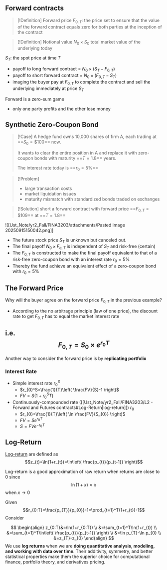 ## Forward contracts
> [!Definition] Forward price $F_{0,T}$:
> the price set to ensure that the value of the forward contract equals zero for both parties at the inception of the contract

>[!Definition] Notional value $N_{0}\times S_{0}$
> total market value of the underlying today

$S_{T}$: the spot price at time $T$
- payoff to long forward contract = $N_{0}\times(S_{T}-F_{0,T})$
- payoff to short forward contract = $N_{0}\times(F_{0,T}-S_{T})$
- imaging the buyer pay at $F_{0,T}$ to complete the contract and sell the underlying immediately at price $S_{T}$

Forward is a zero-sum game
- only one party profits and the other lose money

## Synthetic Zero-Coupon Bond
> [!Case]
> A hedge fund owns 10,000 shares of firm A, each trading at ==$S_{0}=\$100$== now.
>
> It wants to clear the entire position in A and replace it with zero-coupon bonds with maturity ==$T=1.8$== years.
> 
> The interest rate today is ==$r_{0}=5\%$==

> [!Problem]
> - large transaction costs
> - market liquidation issues
> - maturity mismatch with standardized bonds traded on exchanges

> [!Solution]
> short a forward contract with forward price ==$F_{0,T}=\$109$== at ==$T=1.8$==

![[Ust_Note/yr2_Fall/FINA3203/attachments/Pasted image 20250915150042.png]]
- The future stock price $S_{T}$ is unknown but canceled out.
- The final payoff $N_{0}\times F_{o,T}$ is independent of $S_{T}$ and risk-free (certain)
- The $F_{0,T}$ is constructed to make the final payoff equivalent to that of a risk-free zero-coupon bond with an interest rate $r_{0}=5\%$
- Thereby the fund achieve an equivalent effect of a zero-coupon bond with $r_{0}=5\%$

## The Forward Price 
Why will the buyer agree on the forward price $F_{0,T}$ in the previous example?
- According to the no arbitrage principle (law of one price), the discount rate to get $F_{0,T}$ has to equal the market interest rate

i.e.
$$F_{0,T}=S_{0}\times e^{r_{0}T}$$
---
Another way to consider the forward price is by **replicating portfolio**


### Interest Rate
- Simple interest rate $r_{0}^S$
	- $r_{0}^S=\frac{1}{T}\left( \frac{FV}{S}-1 \right)$
	- $FV=S(1+r_{0}^ST)$
- Continuously-compounded rate ([[Ust_Note/yr2_Fall/FINA3203/L2 - Forward and Futures contracts#Log-Return|log-return]]) $r_{0}$
	- $r_{0}=\frac{1}{T}\left( \ln \frac{FV}{S_{0}} \right)$
	- $FV=Se^{r_{0}T}$
	- $S=FVe^{-r_{0}T}$









## Log-Return
[Log-return](https://gregorygundersen.com/blog/2022/02/06/log-returns/) are defined as
$$z_{t}=\ln(1+r_{t})=\ln\left( \frac{p_{t}}{p_{t-1}} \right)$$

Log-return is a good approximation of raw return when returns are close to 0 since
$$\ln(1+x)\approx x$$
when $x\to 0$

Given
$$r_{0:T}=\frac{p_{T}}{p_{0}}-1=\prod_{t=1}^T(1+r_{t})-1$$
 Consider

$$
\begin{align}
z_{0:T}&=\ln(1+r_{0:T}) \\
&=\sum_{t=1}^T\ln(1+r_{t}) \\
&=\sum_{t=1}^T\ln\left( \frac{p_{t}}{p_{t-1}} \right) \\
&=\ln p_{T}-\ln p_{0} \\
&=z_{T}-z_{0}
\end{align}
$$
We use **log returns** when we are **doing quantitative analysis, modeling, and working with data over time**. Their additivity, symmetry, and better statistical properties make them the superior choice for computational finance, portfolio theory, and derivatives pricing.
